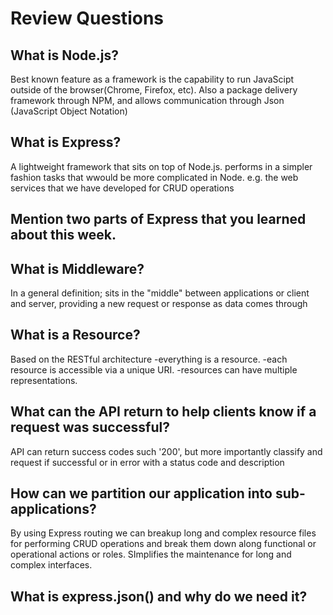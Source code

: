 # Review Questions

## What is Node.js?
Best known feature as a framework is the capability to run JavaScipt outside of the browser(Chrome, Firefox, etc). Also a package delivery framework through NPM, and allows communication through Json (JavaScript Object Notation)

## What is Express?

A lightweight framework that sits on top of Node.js. performs in a simpler fashion tasks that wwould be more complicated in Node. e.g. the web services that we have developed for CRUD operations

## Mention two parts of Express that you learned about this week.

## What is Middleware? 

In a general definition; sits in the "middle" between applications or client and server, providing a new request or response as data comes through

## What is a Resource?

Based on the RESTful architecture
    -everything is a resource.
    -each resource is accessible via a unique URI.
    -resources can have multiple representations.

## What can the API return to help clients know if a request was successful?

API can return success codes such '200', but more importantly classify and request if successful or in error with a status code and description



## How can we partition our application into sub-applications?

By using Express routing we can breakup long and complex resource files for performing CRUD operations and break them down along functional or operational actions or roles. SImplifies the maintenance for long and complex interfaces.

## What is express.json() and why do we need it?
